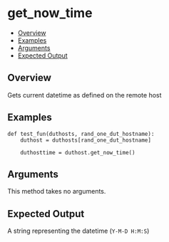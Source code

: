 # get_now_time

- [Overview](#overview)
- [Examples](#examples)
- [Arguments](#arguments)
- [Expected Output](#expected-output)

## Overview
Gets current datetime as defined on the remote host

## Examples
```
def test_fun(duthosts, rand_one_dut_hostname):
    duthost = duthosts[rand_one_dut_hostname]

    duthosttime = duthost.get_now_time()
```

## Arguments
This method takes no arguments.

## Expected Output
A string representing the datetime (`Y-M-D H:M:S`)